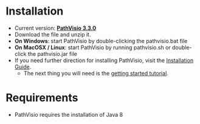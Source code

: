 # Installation

* Current version: **[PathVisio 3.3.0](https://github.com/PathVisio/pathvisio/releases/download/v3.3.0/pathvisio_bin-3.3.0.zip)**
* Download the file and unzip it.
* **On Windows**: start PathVisio by double-clicking the pathvisio.bat file
* **On MacOSX / Linux**: start PathVisio by running pathvisio.sh or double-click the pathvisio.jar file
* If you need further direction for installing PathVisio, visit the [Installation Guide](installation_guide.md).
  * The next thing you will need is the [getting started tutorial](tutorial_page/Getting_Started.md).

# Requirements
* PathVisio requires the installation of Java 8

